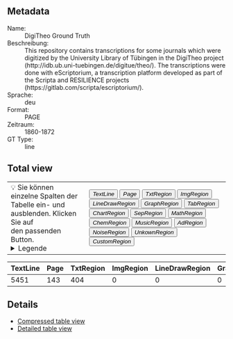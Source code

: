 <link rel="stylesheet" href="table_hide.css"/>
<div class="metadata">
   <h2>Metadata</h2>
   <dl class="grid">
      <dt>Name:</dt>
      <dd>DigiTheo Ground Truth</dd>
      <dt>Beschreibung:</dt>
      <dd>This repository contains transcriptions for some journals which were digitized by the University Library of Tübingen in the DigiTheo project (http://idb.ub.uni-tuebingen.de/digitue/theo/). The transcriptions were done with eScriptorium, a transcription platform developed as part of the Scripta and RESILIENCE projects (https://gitlab.com/scripta/escriptorium/).</dd>
      <dt>Sprache:</dt>
      <dd>deu</dd>
      <dt>Format:</dt>
      <dd>PAGE</dd>
      <dt>Zeitraum:</dt>
      <dd>1860-1872</dd>
      <dt>GT Type:</dt>
      <dd>line</dd>
   </dl>
</div>
<div class="metadata">
   <h2>Total view</h2>
   <table class="noStyle">
      <tr>
         <td>💡 Sie können einzelne Spalten der Tabelle ein- und ausblenden. Klicken Sie auf<br/>den passenden Button.
                                <details>
               <summary>Legende</summary>
               <dl class="grid">
                  <dt>TextLine</dt>
                  <dd>TextLine</dd>
                  <dt>Page</dt>
                  <dd>Page</dd>
                  <dt>TxtRegion</dt>
                  <dd>
                     <a href="https://ocr-d.de/de/gt-guidelines/trans/lytextregion.html"
                        target="_blank">TextRegion</a>
                  </dd>
                  <dt>ImgRegion</dt>
                  <dd>
                     <a href="https://ocr-d.de/de/gt-guidelines/trans/lyBildbereiche.html"
                        target="_blank">ImageRegion</a>
                  </dd>
                  <dt>LineDrawRegion</dt>
                  <dd>LineDrawingRegion</dd>
                  <dt>GraphRegion</dt>
                  <dd>
                     <a href="https://ocr-d.de/de/gt-guidelines/trans/lyGraphik.html"
                        target="_blank">GraphicRegion</a>
                  </dd>
                  <dt>TabRegion</dt>
                  <dd>
                     <a href="https://ocr-d.de/de/gt-guidelines/trans/lyTabellen.html"
                        target="_blank">TableRegion</a>
                  </dd>
                  <dt>ChartRegion</dt>
                  <dd>ChartRegion</dd>
                  <dt>SepRegion</dt>
                  <dd>
                     <a href="https://ocr-d.de/de/gt-guidelines/trans/lySeparatoren.html"
                        target="_blank">SeperatorRegion</a>
                  </dd>
                  <dt>MathRegion</dt>
                  <dd>
                     <a href="https://ocr-d.de/de/gt-guidelines/trans/lyMathematische_Zeichen.html"
                        target="_blank">MathsRegion</a>
                  </dd>
                  <dt>ChemRegion</dt>
                  <dd>
                     <a href="https://ocr-d.de/de/gt-guidelines/trans/lyChemische_Symbole.html"
                        target="_blank">ChemRegion</a>
                  </dd>
                  <dt>MusicRegion</dt>
                  <dd>
                     <a href="https://ocr-d.de/de/gt-guidelines/trans/lyNotenzeichen.html"
                        target="_blank">MusicRegion</a>
                  </dd>
                  <dt>AdRegion</dt>
                  <dd>
                     <a href="https://ocr-d.de/de/gt-guidelines/trans/lyWerbung.html"
                        target="_blank">AdvertRegion</a>
                  </dd>
                  <dt>NoiseRegion</dt>
                  <dd>
                     <a href="https://ocr-d.de/de/gt-guidelines/trans/lyRauschen.html"
                        target="_blank">NoiseRegion</a>
                  </dd>
                  <dt>UnkownRegion</dt>
                  <dd>
                     <a href="https://ocr-d.de/de/gt-guidelines/trans/lySonstiges.html"
                        target="_blank">UnkownRegion</a>
                  </dd>
                  <dt>CustomRegion</dt>
                  <dd>CustomRegion</dd>
               </dl>
            </details>
         </td>
         <td>
            <div class="grid-container">
               <button onclick="document.getElementById('table_id').classList.toggle('hide1')">
                  <i>TextLine</i>
               </button>
               <button onclick="document.getElementById('table_id').classList.toggle('hide2')">
                  <i>Page</i>
               </button>
               <button onclick="document.getElementById('table_id').classList.toggle('hide3')">
                  <i>TxtRegion</i>
               </button>
               <button onclick="document.getElementById('table_id').classList.toggle('hide4')">
                  <i>ImgRegion</i>
               </button>
               <button onclick="document.getElementById('table_id').classList.toggle('hide5')">
                  <i>LineDrawRegion</i>
               </button>
               <button onclick="document.getElementById('table_id').classList.toggle('hide6')">
                  <i>GraphRegion</i>
               </button>
               <button onclick="document.getElementById('table_id').classList.toggle('hide7')">
                  <i>TabRegion</i>
               </button>
               <button onclick="document.getElementById('table_id').classList.toggle('hide8')">
                  <i>ChartRegion</i>
               </button>
               <button onclick="document.getElementById('table_id').classList.toggle('hide9')">
                  <i>SepRegion</i>
               </button>
               <button onclick="document.getElementById('table_id').classList.toggle('hide10')">
                  <i>MathRegion</i>
               </button>
               <button onclick="document.getElementById('table_id').classList.toggle('hide11')">
                  <i>ChemRegion</i>
               </button>
               <button onclick="document.getElementById('table_id').classList.toggle('hide12')">
                  <i>MusicRegion</i>
               </button>
               <button onclick="document.getElementById('table_id').classList.toggle('hide13')">
                  <i>AdRegion</i>
               </button>
               <button onclick="document.getElementById('table_id').classList.toggle('hide14')">
                  <i>NoiseRegion</i>
               </button>
               <button onclick="document.getElementById('table_id').classList.toggle('hide15')">
                  <i>UnkownRegion</i>
               </button>
               <button onclick="document.getElementById('table_id').classList.toggle('hide16')">
                  <i>CustomRegion</i>
               </button>
            </div>
         </td>
      </tr>
   </table>
   <table id="table_id">
      <thead>
         <tr>
            <th>TextLine</th>
            <th>Page</th>
            <th>TxtRegion</th>
            <th>ImgRegion</th>
            <th>LineDrawRegion</th>
            <th>GraphRegion</th>
            <th>TabRegion</th>
            <th>ChartRegion</th>
            <th>SepRegion</th>
            <th>MathRegion</th>
            <th>ChemRegion</th>
            <th>MusicRegion</th>
            <th>AdRegion</th>
            <th>NoiseRegion</th>
            <th>UnkownRegion</th>
            <th>CustomRegion</th>
         </tr>
      </thead>
      <tbody>
         <tr>
            <td>5451</td>
            <td>143</td>
            <td>404</td>
            <td>0</td>
            <td>0</td>
            <td>0</td>
            <td>0</td>
            <td>0</td>
            <td>0</td>
            <td>0</td>
            <td>0</td>
            <td>0</td>
            <td>0</td>
            <td>0</td>
            <td>0</td>
            <td>0</td>
         </tr>
      </tbody>
   </table>
</div>
<div>
   <h2>Details</h2>
   <ul>
      <li>
         <a href="table">Compressed table view</a>
      </li>
      <li>
         <a href="overview">Detailed table view</a>
      </li>
   </ul>
</div>
